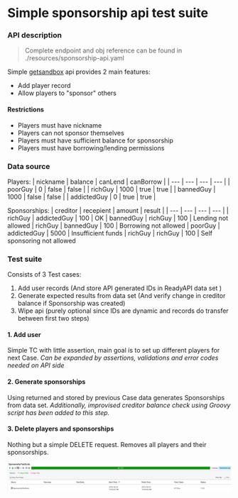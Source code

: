 # Simple sponsorship api test suite

### API description

> Complete endpoint and obj reference can be found in ./resources/sponsorship-api.yaml

Simple [getsandbox](https://getsandbox.com/) api provides 2 main features: 
  - Add player record
  - Allow players to "sponsor" others 
  
 #### Restrictions
  - Players must have nickname
  - Players can not sponsor themselves
  - Players must have sufficient balance for sponsorship
  - Players must have borrowing/lending permissions
  
### Data source

Players: 
| nickname | balance | canLend | canBorrow | 
| --- | --- | --- | --- |
| poorGuy | 0 | false | false | 
| richGuy | 1000 | true | true | 
| bannedGuy | 1000 | false | false | 
| addictedGuy | 0 | true | true | 

Sponsorships: 
| creditor | recepient | amount | result | 
| --- | --- | --- | --- |
| richGuy | addictedGuy | 100 | OK
| bannedGuy | richGuy | 100 | Lending not allowed
| richGuy | bannedGuy | 100 | Borrowing not allowed
| poorGuy | addictedGuy | 5000 | Insufficient funds
| richGuy | richGuy | 100 | Self sponsoring not allowed

### Test suite 

Consists of 3 Test cases: 
1. Add user records (And store API generated IDs in ReadyAPI data set )
2. Generate expected results from data set (And verify change in creditor balance if Sponsorship was created)
3. Wipe api (purely optional since IDs are dynamic and records do transfer between first two steps)

#### 1. Add user 
Simple TC with little assertion, main goal is to set up different players for next Case. 
*Can be expanded by assertions, validations and error codes needed on API side*

#### 2. Generate sponsorships
Using returned and stored by previous Case data generates Sponsorships from data set.
*Additionally, improvised creditor balance check using Groovy script has been added to this step.*

#### 3. Delete players and sponsorships
Nothing but a simple DELETE request. Removes all players and their sponsorships.

![](resources/pass.PNG)
